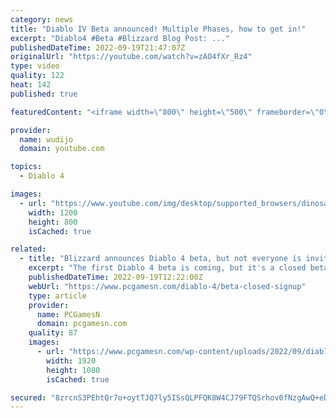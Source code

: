 ```yaml
---
category: news
title: "Diablo IV Beta announced! Multiple Phases, how to get in!"
excerpt: "Diablo4 #Beta #Blizzard Blog Post: ..."
publishedDateTime: 2022-09-19T21:47:07Z
originalUrl: "https://youtube.com/watch?v=zAO4fXr_Rz4"
type: video
quality: 122
heat: 142
published: true

featuredContent: "<iframe width=\"800\" height=\"500\" frameborder=\"0\" src=\"https://www.youtube.com/embed/zAO4fXr_Rz4\" allow=\"accelerometer; autoplay; encrypted-media; gyroscope; picture-in-picture\" allowfullscreen></iframe>"

provider:
  name: wudijo
  domain: youtube.com

topics:
  - Diablo 4

images:
  - url: "https://www.youtube.com/img/desktop/supported_browsers/dinosaur.png"
    width: 1200
    height: 800
    isCached: true

related:
  - title: "Blizzard announces Diablo 4 beta, but not everyone is invited"
    excerpt: "The first Diablo 4 beta is coming, but it's a closed beta with some strict sign-up requirements meant only for experienced endgame players ..."
    publishedDateTime: 2022-09-19T12:22:00Z
    webUrl: "https://www.pcgamesn.com/diablo-4/beta-closed-signup"
    type: article
    provider:
      name: PCGamesN
      domain: pcgamesn.com
    quality: 87
    images:
      - url: "https://www.pcgamesn.com/wp-content/uploads/2022/09/diablo-4-beta-closed.jpg"
        width: 1920
        height: 1080
        isCached: true

secured: "8zrcnS3PEhtQr7o+oytTJQ7ly5ISsQLPFQK8W4CJ79FTQSrhov0fNzgAwQ+eDO1M8JQ45R/XqQ3QfuOj05LNHqge9tTeCMI/8QOeD72hSNKkr+VyWPo0EEWNHTjIvKh1/bWLt9qJ6yvhvrnGzuvRJeGfGlqT8xXjl7rAHYoqTXiP4wqlni9WDlr2TLGElgzAZkfc2KFCdXhqDofJ03OEu8b0GeQcDGUbgk8Z8uryHxQ76rJhVa/yLp9H+yu9zWYdOS1MwOFAu9HR5TYh/Q+gZdfLLjNEvTnqiSwZK9p4Tvolq4zK/cU38Q1xGux71kmAlXQBwoJjHQCcFaBRpbZDca+kSwTFILXX2/59p2ESAX160N6ZC6ffXvo51tbhaX26p2JsETA8QkDfQCJLeh15RIsMns0lGOG0ydT6BugOXjuOSJ2pgDEh9klP2xAy6xgi;8k6dqd7PENcNmBh56iUcaw=="
---
```



